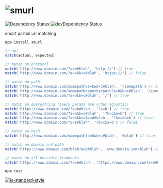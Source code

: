 # ![smurl](https://cloud.githubusercontent.com/assets/640611/11503072/7901f55c-9836-11e5-9e5f-d3fdcd690b1d.png)

[![Dependency Status](https://david-dm.org/qubitdigital/smurl.svg)](https://david-dm.org/qubitdigital/smurl)
[![devDependency Status](https://david-dm.org/qubitdigital/smurl/dev-status.svg)](https://david-dm.org/qubitdigital/smurl#info=devDependencies)

smart partial url matching
```
npm install smurl
```
```javascript
// api
match(actual, expected)

// match on protocol
match('http://www.domain.com/?a=b#blah', 'http://') // true
match('http://www.domain.com/?a=b&b=c#blah', 'https://') // false

// match on path
match('http://www.domain.com/somepath?a=b&b=c#blah', '/somepath') // true
match('http://www.domain.com/somepath/anotherpath?a=b&b=c#blah', '/somepath') // false
match('http://www.domain.com/?a=b&b=c#blah', '/') // true

// match on querystring (query params are order agnostic)
match('https://www.domain.com/?a=b#blah', '?a=b') // true
match('http://www.domain.com/?a=b&b=c#blah', '?b=c&a=b') // true
match('http://www.domain.com/?a=b&b=c&c=d#blah', '?b=c&a=b') // true
match('http://www.domain.com/?y=z#blah', '?b=c&a=b') // false

// match on hash
match('http://www.domain.com/somepath?a=b&b=c#blah', '#blah') // true

// match on domain and path
match('https://www.domain.com/blah?a=b#blah', 'www.domain.com/blah') // true

// match on all possible fragments
match('https://www.domain.com/?a=b#blah', 'https://www.domain.com?a=b#blah') // true
```

```
npm test
```

[![js-standard-style](https://cdn.rawgit.com/feross/standard/master/badge.svg)](https://github.com/feross/standard)
